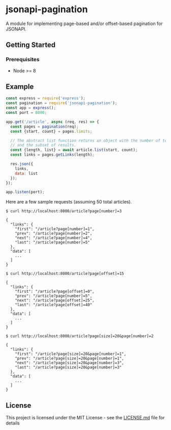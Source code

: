 # jsonapi-pagination #

A module for implementing page-based and/or offset-based pagination for JSONAPI.

## Getting Started ##

### Prerequisites ###

* Node >= 8

## Example ###

```js
const express = require('express');
const pagination = require('jsonapi-pagination');
const app = express();
const port = 8000;

app.get('/article', async (req, res) => {
  const pages = pagination(req);
  const {start, count} = pages.limits;

  // The abstract list function returns an object with the number of total results
  // and the subset of results.
  const {length, list} = await article.list(start, count);
  const links = pages.getLinks(length);

  res.json({
    links,
    data: list
  });
});

app.listen(port);
```

Here are a few sample requests (assuming 50 total articles).

```
$ curl http://localhost:8000/article?page[number]=3

{
  "links": {
    "first": "/article?page[number]=1",
    "prev": "/article?page[number]=2",
    "next": "/article?page[number]=4",
    "last": "/article?page[number]=5"
  },
  "data": [
    ...
  ]
}

$ curl http://localhost:8000/article?page[offset]=15

{
  "links": {
    "first": "/article?page[offset]=0",
    "prev": "/article?page[number]=5",
    "next": "/article?page[offset]=25",
    "last": "/article?page[offset]=40"
  },
  "data": [
    ...
  ]
}

$ curl http://localhost:8000/article?page[size]=20&page[number]=2

{
  "links": {
    "first": "/article?page[size]=20&page[number]=1",
    "prev": "/article?page[size]=20&page[number]=1",
    "next": "/article?page[size]=20&page[number]=3",
    "last": "/article?page[size]=20&page[number]=3"
  },
  "data": [
    ...
  ]
}
```

## License ##

This project is licensed under the MIT License - see the [LICENSE.md](LICENSE.md) file for details
